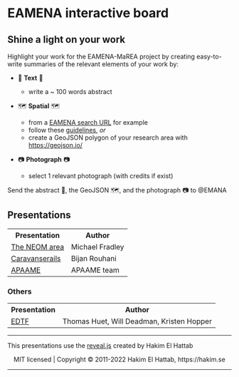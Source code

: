 # EAMENA interactive board
 

## Shine a light on your work

Highlight your work for the EAMENA-MaREA project by creating easy-to-write summaries of the relevant elements of your work by:

* 📰 **Text** 📰
  - write a ~ 100 words abstract

* 🗺️ **Spatial** 🗺️
  - from a [EAMENA search URL](https://github.com/eamena-oxford/eamena-arches-dev/tree/main/data/geojson#readme) for example 
  - follow these [guidelines](https://github.com/eamena-oxford/eamena-arches-dev/tree/main/data/geojson#readme), *or*
  - create a GeoJSON polygon of your research area with https://geojson.io/

* 📷 **Photograph** 📷
  - select 1 relevant photograph (with credits if exist)

Send the abstract 📰, the GeoJSON 🗺️, and the photograph 📷 to @EMANA


## Presentations

<div align="center">
<table>
  <tr>
    <th>Presentation</th>
    <th>Author</th>
  </tr>
  <tr>
    <td><a href="https://eamena-oxford.github.io/reveal.js/projects/neom">The NEOM area</a></td>
    <td>Michael Fradley</td>
  </tr>
  <tr>
    <td><a href="https://eamena-oxford.github.io/reveal.js/projects/caravanserail">Caravanserails</a></td>
    <td>Bijan Rouhani</td>
  </tr>
  <tr>
    <td><a href="https://eamena-oxford.github.io/reveal.js/projects/apaame">APAAME</a></td>
    <td>APAAME team</td>
  </tr>
</table>
</div>

### Others

<div align="center">
<table>
  <tr>
    <th>Presentation</th>
    <th>Author</th>
  </tr>
  <tr>
    <td><a href="https://eamena-oxford.github.io/reveal.js/projects/time">EDTF</a></td>
    <td>Thomas Huet, Will Deadman, Kristen Hopper</td>
  </tr>
</table>
</div>

--- 
This presentations use the [reveal.js](#reaveal.js) created by Hakim El Hattab
<div align="center">
  MIT licensed | Copyright © 2011-2022 Hakim El Hattab, https://hakim.se
</div>

--- 

